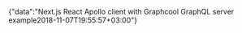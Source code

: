 {"data":"Next.js React Apollo client with Graphcool GraphQL server example2018-11-07T19:55:57+03:00"}
